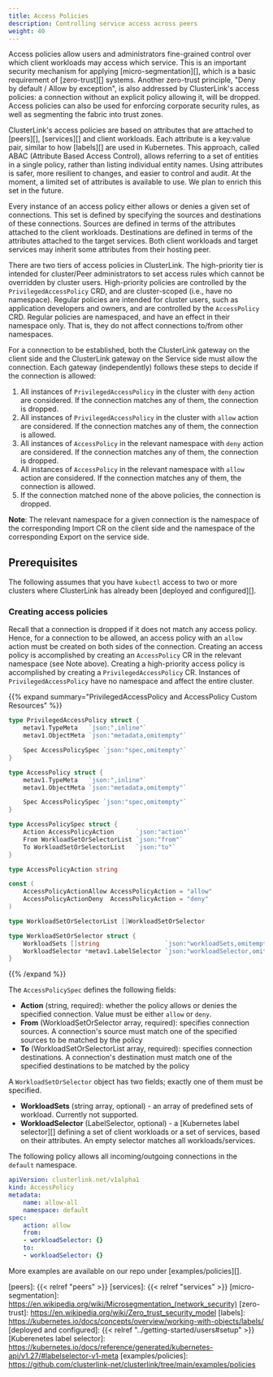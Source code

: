 ```yaml
---
title: Access Policies
description: Controlling service access across peers
weight: 40
---
```


Access policies allow users and administrators fine-grained control over
 which client workloads may access which service. This is an important security
 mechanism for applying [micro-segmentation][], which is a basic requirement of [zero-trust][]
 systems. Another zero-trust principle, "Deny by default / Allow by exception", is also
 addressed by ClusterLink's access policies: a connection without an explicit policy allowing it,
 will be dropped. Access policies can also be used for enforcing corporate security rules,
 as well as segmenting the fabric into trust zones.

ClusterLink's access policies are based on attributes that are attached to
 [peers][], [services][] and client workloads.
 Each attribute is a key:value pair, similar to how [labels][]
 are used in Kubernetes. This approach, called ABAC (Attribute Based Access Control),
 allows referring to a set of entities in a single policy, rather than listing individual
 entity names. Using attributes is safer, more resilient to changes, and easier to
 control and audit. At the moment, a limited set of attributes is available to use.
 We plan to enrich this set in the future.

Every instance of an access policy either allows or denies a given set of connections.
This set is defined by specifying the sources and destinations of these connections.
Sources are defined in terms of the attributes attached to the client workloads.
Destinations are defined in terms of the attributes attached to the target services.
Both client workloads and target services may inherit some attributes from their hosting peer.

There are two tiers of access policies in ClusterLink. The high-priority tier
 is intended for cluster/Peer administrators to set access rules which cannot be
 overridden by cluster users. High-priority policies are controlled by the
 `PrivilegedAccessPolicy` CRD, and are cluster-scoped (i.e., have no namespace).
 Regular policies are intended for cluster users, such as application developers
 and owners, and are controlled by the `AccessPolicy` CRD. Regular policies are
 namespaced, and have an effect in their namespace only. That is, they do not
 affect connections to/from other namespaces.

For a connection to be established, both the ClusterLink gateway on the client
 side and the ClusterLink gateway on the Service side must allow the connection.
 Each gateway (independently) follows these steps to decide if the connection is allowed:

1. All instances of `PrivilegedAccessPolicy` in the cluster with `deny` action are considered.
 If the connection matches any of them, the connection is dropped.
1. All instances of `PrivilegedAccessPolicy` in the cluster with `allow` action are considered.
 If the connection matches any of them, the connection is allowed.
1. All instances of `AccessPolicy` in the relevant namespace with `deny` action are considered.
 If the connection matches any of them, the connection is dropped.
1. All instances of `AccessPolicy` in the relevant namespace with `allow` action are considered.
 If the connection matches any of them, the connection is allowed.
1. If the connection matched none of the above policies, the connection is dropped.

**Note**: The relevant namespace for a given connection is the namespace of
 the corresponding Import CR on the client side and the namespace of the corresponding
 Export on the service side.

## Prerequisites

The following assumes that you have `kubectl` access to two or more clusters where ClusterLink
 has already been [deployed and configured][].

### Creating access policies

Recall that a connection is dropped if it does not match any access policy.
 Hence, for a connection to be allowed, an access policy with an `allow` action
 must be created on both sides of the connection.
 Creating an access policy is accomplished by creating an `AccessPolicy` CR in
 the relevant namespace (see Note above).
 Creating a high-priority access policy is accomplished by creating a `PrivilegedAccessPolicy` CR.
 Instances of `PrivilegedAccessPolicy` have no namespace and affect the entire cluster.

{{% expand summary="PrivilegedAccessPolicy and AccessPolicy Custom Resources" %}}

```go
type PrivilegedAccessPolicy struct {
    metav1.TypeMeta   `json:",inline"`
    metav1.ObjectMeta `json:"metadata,omitempty"`

    Spec AccessPolicySpec `json:"spec,omitempty"`
}

type AccessPolicy struct {
    metav1.TypeMeta   `json:",inline"`
    metav1.ObjectMeta `json:"metadata,omitempty"`

    Spec AccessPolicySpec `json:"spec,omitempty"`
}

type AccessPolicySpec struct {
    Action AccessPolicyAction      `json:"action"`
    From WorkloadSetOrSelectorList `json:"from"`
    To WorkloadSetOrSelectorList   `json:"to"`
}

type AccessPolicyAction string

const (
    AccessPolicyActionAllow AccessPolicyAction = "allow"
    AccessPolicyActionDeny  AccessPolicyAction = "deny"
)

type WorkloadSetOrSelectorList []WorkloadSetOrSelector

type WorkloadSetOrSelector struct {
    WorkloadSets []string                  `json:"workloadSets,omitempty"`
    WorkloadSelector *metav1.LabelSelector `json:"workloadSelector,omitempty"`
}
```

{{% /expand %}}

The `AccessPolicySpec` defines the following fields:

- **Action** (string, required): whether the policy allows or denies the
 specified connection. Value must be either `allow` or `deny`.
- **From** (WorkloadSetOrSelector array, required): specifies connection sources.
 A connection's source must match one of the specified sources to be matched by the policy
- **To** (WorkloadSetOrSelectorList array, required): specifies connection destinations.
 A connection's destination must match one of the specified destinations to be matched by the policy

A `WorkloadSetOrSelector` object has two fields; exactly one of them must be specified.

- **WorkloadSets** (string array, optional) - an array of predefined sets of workload.
 Currently not supported.
- **WorkloadSelector** (LabelSelector, optional) - a [Kubernetes label selector][]
 defining a set of client workloads or a set of services, based on their
 attributes. An empty selector matches all workloads/services.

The following policy allows all incoming/outgoing connections in the `default` namespace.

```yaml
apiVersion: clusterlink.net/v1alpha1
kind: AccessPolicy
metadata:
    name: allow-all
    namespace: default
spec:
    action: allow
    from:
    - workloadSelector: {}
    to:
    - workloadSelector: {}
```

More examples are available on our repo under [examples/policies][].

[peers]: {{< relref "peers" >}}
[services]: {{< relref "services" >}}
[micro-segmentation]: https://en.wikipedia.org/wiki/Microsegmentation_(network_security)
[zero-trust]: https://en.wikipedia.org/wiki/Zero_trust_security_model
[labels]: https://kubernetes.io/docs/concepts/overview/working-with-objects/labels/
[deployed and configured]: {{< relref "../getting-started/users#setup" >}}
[Kuberenetes label selector]: https://kubernetes.io/docs/reference/generated/kubernetes-api/v1.27/#labelselector-v1-meta
[examples/policies]: https://github.com/clusterlink-net/clusterlink/tree/main/examples/policies
